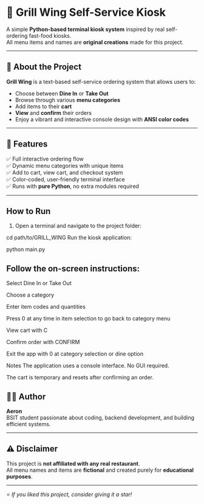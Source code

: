 # 🍗 Grill Wing Self-Service Kiosk

A simple **Python-based terminal kiosk system** inspired by real self-ordering fast-food kiosks.  
All menu items and names are **original creations** made for this project.

---

## 🧠 About the Project
**Grill Wing** is a text-based self-service ordering system that allows users to:
- Choose between **Dine In** or **Take Out**
- Browse through various **menu categories**
- Add items to their **cart**
- **View** and **confirm** their orders
- Enjoy a vibrant and interactive console design with **ANSI color codes**

---

## 🧰 Features
✅ Full interactive ordering flow  
✅ Dynamic menu categories with unique items  
✅ Add to cart, view cart, and checkout system  
✅ Color-coded, user-friendly terminal interface  
✅ Runs with **pure Python**, no extra modules required  

---

## How to Run

1. Open a terminal and navigate to the project folder:

cd path/to/GRILL_WING
Run the kiosk application:

python main.py

## Follow the on-screen instructions:

Select Dine In or Take Out

Choose a category

Enter item codes and quantities

Press 0 at any time in item selection to go back to category menu

View cart with C

Confirm order with CONFIRM

Exit the app with 0 at category selection or dine option

Notes
The application uses a console interface. No GUI required.

The cart is temporary and resets after confirming an order.

## 🧑‍💻 Author
**Aeron**  
BSIT student passionate about coding, backend development, and building efficient systems.

---

## ⚠️ Disclaimer
This project is **not affiliated with any real restaurant**.  
All menu names and items are **fictional** and created purely for **educational purposes**.

---

⭐ *If you liked this project, consider giving it a star!*
